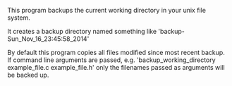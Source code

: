 This program backups the current working directory in your unix file system.

It creates a backup directory named something like 'backup-Sun_Nov_16_23:45:58_2014'

By default this program copies all files modified since most recent backup. 
If command line arguments are passed, e.g. 'backup_working_directory example_file.c example_file.h'
only the filenames passed as arguments will be backed up.


